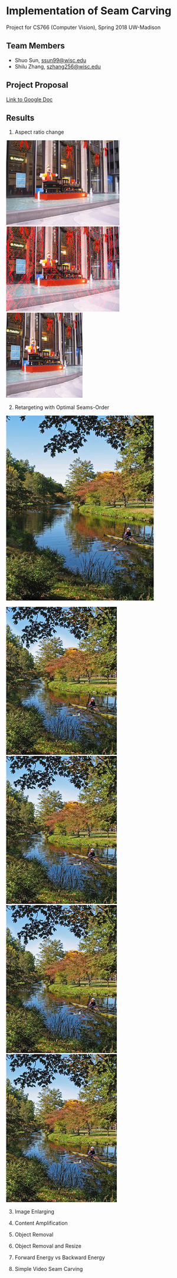 # Implementation of Seam Carving
Project for CS766 (Computer Vision), Spring 2018 UW-Madison

## Team Members
- Shuo Sun, ssun99@wisc.edu
- Shilu Zhang, szhang256@wisc.edu

## Project Proposal
[Link to Google Doc](https://docs.google.com/document/d/1z0z4b6yVGYcPRXuUE_9kr-a2so3J8vSAw8htgIIx6CU/edit?usp=sharing)


## Results
1. Aspect ratio change

![Original Input](https://github.com/Dennis-Sun/cvproject/blob/master/Images/christmas_original.jpg)
![Original Input with vertial seams](https://github.com/Dennis-Sun/cvproject/blob/master/Images/christmas_rm_100cols_Vseams.png)
![Seam Carving](https://github.com/Dennis-Sun/cvproject/blob/master/Images/christmas_rm_100cols.png)

2. Retargeting with Optimal Seams-Order

![Original Input](https://github.com/Dennis-Sun/cvproject/blob/master/Images/charles_original.png)

![(A) Remove horizontal seams first and then remove vertical seams](https://github.com/Dennis-Sun/cvproject/blob/master/Images/charles_rm100rows_rm100cols.png)
![(B) Remove vertical seams first and then remove horizontal seams](https://github.com/Dennis-Sun/cvproject/blob/master/Images/charles_rm100cols_rm100rows.png)
![(C) Alternate between horizontal and vertical seams](https://github.com/Dennis-Sun/cvproject/blob/master/Images/charles_rm100rows_100cols_altern.png)
![(D) Optimal order retargeting](https://github.com/Dennis-Sun/cvproject/blob/master/Images/charles_optimal_100cols100rows.png)

3. Image Enlarging

4. Content Amplification

5. Object Removal

6. Object Removal and Resize

7. Forward Energy vs Backward Energy

8. Simple Video Seam Carving
